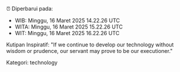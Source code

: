 ⏰ Diperbarui pada:
- WIB: Minggu, 16 Maret 2025 14.22.26 UTC
- WITA: Minggu, 16 Maret 2025 15.22.26 UTC
- WIT: Minggu, 16 Maret 2025 16.22.26 UTC

Kutipan Inspiratif:
"If we continue to develop our technology without wisdom or prudence, our servant may prove to be our executioner."


Kategori: technology

